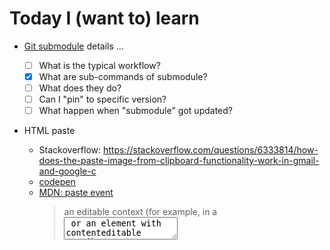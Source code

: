 # Today I (want to) learn

* [Git submodule](./git/submodule.md) details ...
    * [ ] What is the typical workflow?
    * [x] What are sub-commands of submodule?
    * [ ] What does they do?
    * [ ] Can I "pin" to specific version?
    * [ ] What happen when "submodule" got updated?

* HTML paste
    * Stackoverflow: https://stackoverflow.com/questions/6333814/how-does-the-paste-image-from-clipboard-functionality-work-in-gmail-and-google-c
    * [codepen](https://codepen.io/redeyes2015/pen/bGbydPX?editors=1011)
    * [MDN: paste event](https://developer.mozilla.org/en-US/docs/Web/API/Element/paste_event)
        > an editable context (for example, in a <textarea> or an element with contenteditable attribute set to true)
        * `window.onpaste` would not work
    * [MDN: clipboardData](https://developer.mozilla.org/en-US/docs/Web/API/ClipboardEvent/clipboardData)
        * `event.clipboardData.items` an array-like object containing [DataTransferItem](https://developer.mozilla.org/en-US/docs/Web/API/DataTransferItem)
        * `DataTransferItem.kind`: `"string"` or `"file"`
        * `DataTransferItem.type`: typically a MIME type
        * `DataTransferItem.getAsFile`: get a `File` object
        * `DataTransferItem.getAsString`: get string via callback function ([MDN: DataTransferItem.getAsString](https://developer.mozilla.org/en-US/docs/Web/API/DataTransferItem/getAsString))
    
* Go project setup + build
    * What's the recommanded project setup?
    * How does glide find nested dependencies?
    * GOPATH?

* Go module
    * Where is the version / dep metadata?
    * What does `package` mean?

* Emscripten / WebAssembly
    * How can I build a hello-world in wasm?
    * How can I reduce the overhead of interlude?
    * Can I get rid of the node dependencies?

* Vuex
    * How to use it to extract out state-manipulating code?
    * How to write unit test for each parts?

* React + hook?
    * + Redux?

* VS Code + Refactor tools?
* "MPA"/traditional web framework?
    * RoR / Django / ?

* vim script?
* JS refactoring, patterns
* svelte
* Rust
* CA? / root CA? / certificate? / pem?

---

Brainstorm Question:

1. What new technology/concept would be certainly profitable in my day to day job in the next 3-6 months?
2. What field do I want to **deepen** my knowledge in?
3. What piece of technology/concept **excites** me and makes me want to try it?

Ref: https://dev.to/bgord/how-do-i-identify-my-knowledge-gaps-and-learn-4mlc
